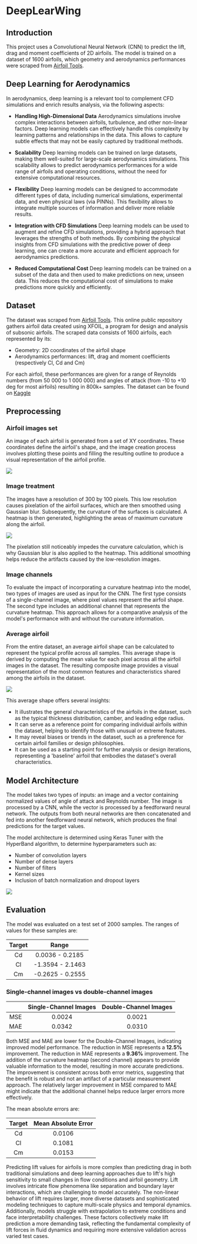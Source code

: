 # DeepLearWing

## Introduction

This project uses a Convolutional Neural Network (CNN) to predict the lift, drag and moment coefficients of 2D airfoils. The model is trained on a dataset of 1600 airfoils, which geometry and aerodynamics performances were scraped from [Airfoil Tools](http://airfoiltools.com/). 

## Deep Learning for Aerodynamics

In aerodynamics, deep learning is a relevant tool to complement CFD simulations and enrich results analysis, via the following aspects:

* **Handling High-Dimensional Data**
Aerodynamics simulations involve complex interactions between airfoils, turbulence, and other non-linear factors. Deep learning models can effectively handle this complexity by learning patterns and relationships in the data. This allows to capture subtle effects that may not be easily captured by traditional methods.

* **Scalability**
Deep learning models can be trained on large datasets, making them well-suited for large-scale aerodynamics simulations. This scalability allows to predict aerodynamics performances for a wide range of airfoils and operating conditions, without the need for extensive computational resources.

* **Flexibility**
Deep learning models can be designed to accommodate different types of data, including numerical simulations, experimental data, and even physical laws (via PINNs). This flexibility allows to integrate multiple sources of information and deliver more reliable results.

* **Integration with CFD Simulations**
Deep learning models can be used to augment and refine CFD simulations, providing a hybrid approach that leverages the strengths of both methods. By combining the physical insights from CFD simulations with the predictive power of deep learning, one can create a more accurate and efficient approach for aerodynamics predictions.

* **Reduced Computational Cost**
Deep learning models can be trained on a subset of the data and then used to make predictions on new, unseen data. This reduces the computational cost of simulations to make predictions more quickly and efficiently.


## Dataset

The dataset was scraped from [Airfoil Tools](http://airfoiltools.com/). This online public repository gathers airfoil data created using XFOIL, a program for design and analysis of subsonic airfoils. The scraped data consists of 1600 airfoils, each represented by its:

* Geometry: 2D coordinates of the airfoil shape
* Aerodynamics performances: lift, drag and moment coefficients (respectively Cl, Cd and Cm)

For each airfoil, these performances are given for a range of Reynolds numbers (from 50 000 to 1 000 000) and angles of attack (from -10 to +10 deg for most airfoils) resulting in 800k+ samples. The dataset can be found on [Kaggle](https://www.kaggle.com/datasets/victorienmichel/deeplearwing)

## Preprocessing

### Airfoil images set

An image of each airfoil is generated from a set of XY coordinates. These coordinates define the airfoil's shape, and the image creation process involves plotting these points and filling the resulting outline to produce a visual representation of the airfoil profile.

![](images/airfoils_set.png)

### Image treatment

The images have a resolution of 300 by 100 pixels. This low resolution causes pixelation of the airfoil surfaces, which are then smoothed using Gaussian blur. Subsequently, the curvature of the surfaces is calculated. A heatmap is then generated, highlighting the areas of maximum curvature along the airfoil.

![](images/preprocessing_steps.png)

The pixelation still noticeably impedes the curvature calculation, which is why Gaussian blur is also applied to the heatmap. This additional smoothing helps reduce the artifacts caused by the low-resolution images.

### Image channels

To evaluate the impact of incorporating a curvature heatmap into the model, two types of images are used as input for the CNN. The first type consists of a single-channel image, where pixel values represent the airfoil shape. The second type includes an additional channel that represents the curvature heatmap. This approach allows for a comparative analysis of the model's performance with and without the curvature information.

### Average airfoil 

From the entire dataset, an average airfoil shape can be calculated to represent the typical profile across all samples. This average shape is derived by computing the mean value for each pixel across all the airfoil images in the dataset. The resulting composite image provides a visual representation of the most common features and characteristics shared among the airfoils in the dataset.

![](images/average_airfoil.png)

This average shape offers several insights:
* It illustrates the general characteristics of the airfoils in the dataset, such as the typical thickness distribution, camber, and leading edge radius.
* It can serve as a reference point for comparing individual airfoils within the dataset, helping to identify those with unusual or extreme features.
* It may reveal biases or trends in the dataset, such as a preference for certain airfoil families or design philosophies.
* It can be used as a starting point for further analysis or design iterations, representing a 'baseline' airfoil that embodies the dataset's overall characteristics.



## Model Architecture

The model takes two types of inputs: an image and a vector containing normalized values of angle of attack and Reynolds number. The image is processed by a CNN, while the vector is processed by a feedforward neural network. The outputs from both neural networks are then concatenated and fed into another feedforward neural network, which produces the final predictions for the target values.

The model architecture is determined using Keras Tuner with the HyperBand algorithm, to determine hyperparameters such as:
* Number of convolution layers
* Number of dense layers
* Number of filters
* Kernel sizes
* Inclusion of batch normalization and dropout layers

![](images/nn_arch.png)

## Evaluation

The model was evaluated on a test set of 2000 samples.
The ranges of values for these samples are:

| Target | Range |
| :---: | :---: |
| Cd | 0.0036 - 0.2185 |
| Cl | -1.3594 - 2.1463 |
| Cm | -0.2625 - 0.2555 |

### Single-channel images vs double-channel images

| | Single-Channel Images | Double-Channel Images |
| :---: | :---: | :---: |
| MSE | 0.0024 | 0.0021 |
| MAE | 0.0342 | 0.0310 |

Both MSE and MAE are lower for the Double-Channel Images, indicating improved model performance. The reduction in MSE represents a **12.5%** improvement. The reduction in MAE represents a **9.36%** improvement. The addition of the curvature heatmap (second channel) appears to provide valuable information to the model, resulting in more accurate predictions. The improvement is consistent across both error metrics, suggesting that the benefit is robust and not an artifact of a particular measurement approach. The relatively larger improvement in MSE compared to MAE might indicate that the additional channel helps reduce larger errors more effectively.

The mean absolute errors are:

| Target | Mean Absolute Error |
| :---: | :---: |
| Cd | 0.0106 |
| Cl | 0.1081 |
| Cm | 0.0153 |

Predicting lift values for airfoils is more complex than predicting drag in both traditional simulations and deep learning approaches due to lift's high sensitivity to small changes in flow conditions and airfoil geometry. Lift involves intricate flow phenomena like separation and boundary layer interactions, which are challenging to model accurately. The non-linear behavior of lift requires larger, more diverse datasets and sophisticated modeling techniques to capture multi-scale physics and temporal dynamics. Additionally, models struggle with extrapolation to extreme conditions and face interpretability challenges. These factors collectively make lift prediction a more demanding task, reflecting the fundamental complexity of lift forces in fluid dynamics and requiring more extensive validation across varied test cases.

